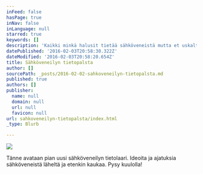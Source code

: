 ```yaml
---
inFeed: false
hasPage: true
inNav: false
inLanguage: null
starred: true
keywords: []
description: 'Kaikki minkä halusit tietää sähköveneistä mutta et uskaltanut kysyä!'
datePublished: '2016-02-03T20:58:30.322Z'
dateModified: '2016-02-03T20:58:20.654Z'
title: Sähköveneilyn tietopalsta
author: []
sourcePath: _posts/2016-02-02-sahkoveneilyn-tietopalsta.md
published: true
authors: []
publisher:
  name: null
  domain: null
  url: null
  favicon: null
url: sahkoveneilyn-tietopalsta/index.html
_type: Blurb

---
```

![](https://the-grid-user-content.s3-us-west-2.amazonaws.com/36ea4342-4f25-4179-9850-8aab9d092bed.JPG)

Tänne avataan pian uusi sähköveneilyn tietolaari. Ideoita ja ajatuksia sähköveneistä läheltä ja etenkin kaukaa. Pysy kuulolla!